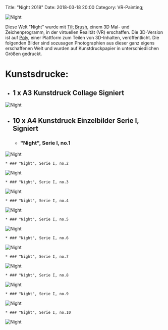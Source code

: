 Title: "Night 2018"
Date: 2018-03-18 20:00
Category: VR-Painting;

![Night](./images/vrnight/cr-smeerws-night1.jpg "Night")


Diese Welt "Night" wurde mit [Tilt Brush](https://www.tiltbrush.com/), einem 3D Mal- und Zeichenprogramm, in der virtuellen Realität (VR) erschaffen. Die 3D-Version ist auf [Poly](https://poly.google.com/view/ar7FNP1UH_v), einer Plattform zum Teilen von 3D-Inhalten, veröffentlicht. Die folgenden Bilder sind sozusagen Photographien aus dieser ganz eigens erschaffenen Welt und wurden auf Kunstdruckpapier in unterschiedlichen Größen gedruckt.

# Kunstsdrucke:

* ## 1 x A3 Kunstdruck Collage Signiert
![Night](./images/vrnight/cr-smeerws-night-a3.jpg "Night")

* ## 10 x A4 Kunstdruck Einzelbilder Serie I, Signiert 

    * ### "Night", Serie I, no.1
![Night](./images/vrnight/cr-smeerws-night-web-1.jpg "Night no.1")

    * ### "Night", Serie I, no.2
![Night](./images/vrnight/cr-smeerws-night-web-2.jpg "Night no.2")

    * ### "Night", Serie I, no.3
![Night](./images/vrnight/cr-smeerws-night-web-3.jpg "Night no.3")

    * ### "Night", Serie I, no.4
![Night](./images/vrnight/cr-smeerws-night-web-4.jpg "Night no.4")

    * ### "Night", Serie I, no.5
![Night](./images/vrnight/cr-smeerws-night-web-5.jpg "Night no.5")

    * ### "Night", Serie I, no.6
![Night](./images/vrnight/cr-smeerws-night-web-6.jpg "Night no.6")

    * ### "Night", Serie I, no.7
![Night](./images/vrnight/cr-smeerws-night-web-7.jpg "Night no.7")

    * ### "Night", Serie I, no.8
![Night](./images/vrnight/cr-smeerws-night-web-8.jpg "Night no.8")

    * ### "Night", Serie I, no.9
![Night](./images/vrnight/cr-smeerws-night-web-9.jpg "Night no.9")

    * ### "Night", Serie I, no.10
![Night](./images/vrnight/cr-smeerws-night-web-10.jpg "Night no.10")
